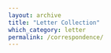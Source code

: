```yaml
---
layout: archive
title: "Letter Collection"
which_category: letter
permalink: /correspondence/
---
```

